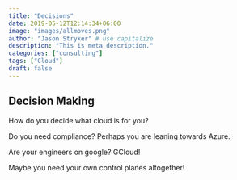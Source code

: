 ```yaml
---
title: "Decisions"
date: 2019-05-12T12:14:34+06:00
image: "images/allmoves.png"
author: "Jason Stryker" # use capitalize
description: "This is meta description."
categories: ["consulting"]
tags: ["Cloud"]
draft: false
---
```


## Decision Making

How do you decide what cloud is for you?

Do you need compliance? Perhaps you are leaning towards Azure.

Are your engineers on google? GCloud!

Maybe you need your own control planes altogether!

